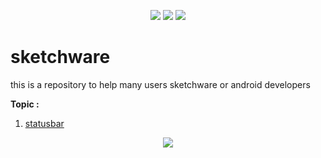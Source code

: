 <p align="center">
<a href="http://developer.android.com/index.html"><img src="https://img.shields.io/badge/platform-android-green.svg"></a>
<a href="http://choosealicense.com/licenses/mit/"><img src="https://img.shields.io/badge/license-MIT-green.svg?style=true"></a>
<a href="https://app.fossa.com/projects/git%2Bgithub.com%2Freedniv%2Fsketchware?ref=badge_shield" alt="FOSSA Status"><img src="https://app.fossa.com/api/projects/git%2Bgithub.com%2Freedniv%2Fsketchware.svg?type=shield"/></a>
</p>


# sketchware
this is a repository to help many users sketchware or android developers


**Topic :**
1. <a href="https://github.com/reedniv/sketchware/tree/main/src/main#statusbar">statusbar</a>



<p align="center">
<a href="https://app.fossa.com/projects/git%2Bgithub.com%2Freedniv%2Fsketchware?ref=badge_large" alt="FOSSA Status"><img src="https://app.fossa.com/api/projects/git%2Bgithub.com%2Freedniv%2Fsketchware.svg?type=large"/></a>
</p>
